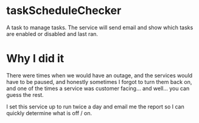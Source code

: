 # taskScheduleChecker
A task to manage tasks. The service will send email and show which tasks are enabled or disabled and last ran. 


# Why I did it
There were times when we would have an outage, and the services would have to be paused, and honestly sometimes I forgot to turn them back on, and one of the times 
a service was customer facing... and well... you can guess the rest.

I set this service up to run twice a day and email me the report so I can quickly determine what is off / on.
